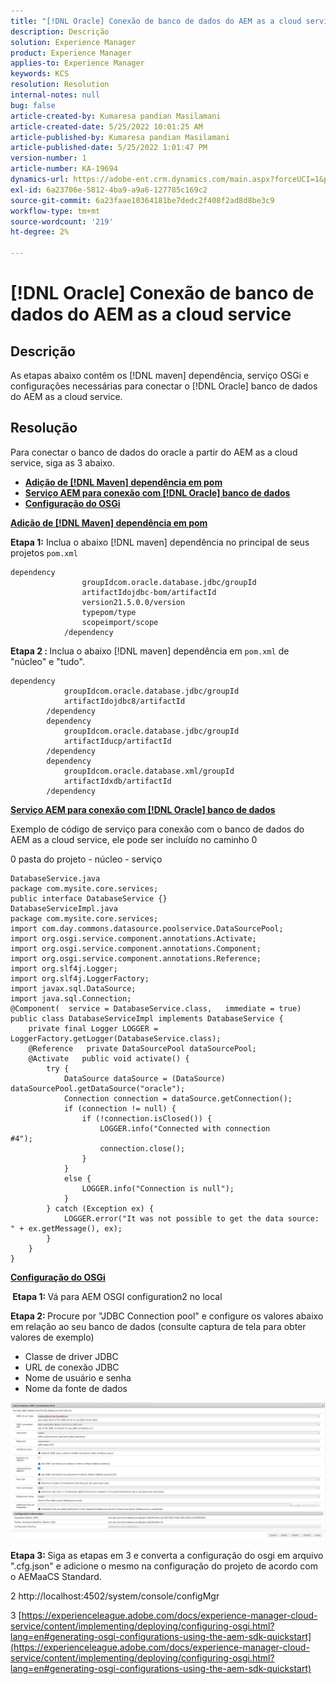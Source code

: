 ```yaml
---
title: "[!DNL Oracle] Conexão de banco de dados do AEM as a cloud service"
description: Descrição
solution: Experience Manager
product: Experience Manager
applies-to: Experience Manager
keywords: KCS
resolution: Resolution
internal-notes: null
bug: false
article-created-by: Kumaresa pandian Masilamani
article-created-date: 5/25/2022 10:01:25 AM
article-published-by: Kumaresa pandian Masilamani
article-published-date: 5/25/2022 1:01:47 PM
version-number: 1
article-number: KA-19694
dynamics-url: https://adobe-ent.crm.dynamics.com/main.aspx?forceUCI=1&pagetype=entityrecord&etn=knowledgearticle&id=69414ca1-11dc-ec11-a7b6-0022480b073d
exl-id: 6a23706e-5812-4ba9-a9a6-127785c169c2
source-git-commit: 6a23faae10364181be7dedc2f408f2ad8d8be3c9
workflow-type: tm+mt
source-wordcount: '219'
ht-degree: 2%

---
```


# [!DNL Oracle] Conexão de banco de dados do AEM as a cloud service

## Descrição


As etapas abaixo contêm os [!DNL maven] dependência, serviço OSGi e configurações necessárias para conectar o [!DNL Oracle] banco de dados do AEM as a cloud service.


## Resolução


Para conectar o banco de dados do oracle a partir do AEM as a cloud service, siga as 3 abaixo.

- <u><b>Adição de [!DNL Maven] dependência em pom</b></u>
- <u><b>Serviço AEM para conexão com [!DNL Oracle] banco de dados</b></u>
- <u><b>Configuração do OSGi</b></u>


<u><b>Adição de [!DNL Maven] dependência em pom</b></u>

<b>Etapa 1:</b> Inclua o abaixo [!DNL maven] dependência no principal de seus projetos `pom.xml`

```
dependency
                groupIdcom.oracle.database.jdbc/groupId
                artifactIdojdbc-bom/artifactId
                version21.5.0.0/version
                typepom/type
                scopeimport/scope
            /dependency
```

<b>Etapa 2 : </b>Inclua o abaixo [!DNL maven] dependência em `pom.xml` de &quot;núcleo&quot; e &quot;tudo&quot;.

```
dependency
            groupIdcom.oracle.database.jdbc/groupId
            artifactIdojdbc8/artifactId
        /dependency
        dependency
            groupIdcom.oracle.database.jdbc/groupId
            artifactIducp/artifactId
        /dependency
        dependency
            groupIdcom.oracle.database.xml/groupId
            artifactIdxdb/artifactId
        /dependency
```

<u><b>Serviço AEM para conexão com [!DNL Oracle] banco de dados</b></u>

Exemplo de código de serviço para conexão com o banco de dados do AEM as a cloud service, ele pode ser incluído no caminho 0

0 pasta do projeto - núcleo - serviço

```
DatabaseService.java
package com.mysite.core.services; 
public interface DatabaseService {}
DatabaseServiceImpl.java
package com.mysite.core.services; 
import com.day.commons.datasource.poolservice.DataSourcePool;
import org.osgi.service.component.annotations.Activate;
import org.osgi.service.component.annotations.Component;
import org.osgi.service.component.annotations.Reference;
import org.slf4j.Logger;
import org.slf4j.LoggerFactory; 
import javax.sql.DataSource;
import java.sql.Connection; 
@Component(  service = DatabaseService.class,   immediate = true) public class DatabaseServiceImpl implements DatabaseService {   
    private final Logger LOGGER = LoggerFactory.getLogger(DatabaseService.class);   
    @Reference   private DataSourcePool dataSourcePool;   
    @Activate   public void activate() {     
        try {      
            DataSource dataSource = (DataSource) dataSourcePool.getDataSource("oracle");      
            Connection connection = dataSource.getConnection();       
            if (connection != null) {        
                if (!connection.isClosed()) {          
                    LOGGER.info("Connected with connection #4");          
                    connection.close();        
                }      
            }      
            else {        
                LOGGER.info("Connection is null");      
            }    
        } catch (Exception ex) {      
            LOGGER.error("It was not possible to get the data source: " + ex.getMessage(), ex);    
        }  
    }
}
```

<u><b>Configuração do OSGi</b></u>

<b> Etapa 1: </b>Vá para AEM OSGI configuration2 no local

<b>Etapa 2: </b>Procure por &quot;JDBC Connection pool&quot; e configure os valores abaixo em relação ao seu banco de dados (consulte captura de tela para obter valores de exemplo)

- Classe de driver JDBC
- URL de conexão JDBC
- Nome de usuário e senha
- Nome da fonte de dados


![](assets/265e1a49-24dc-ec11-a7b6-0022480b073d.png)

<b>Etapa 3: </b>Siga as etapas em 3 e converta a configuração do osgi em arquivo &quot;.cfg.json&quot; e adicione o mesmo na configuração do projeto de acordo com o AEMaaCS Standard.

2 http://localhost:4502/system/console/configMgr

3 [https://experienceleague.adobe.com/docs/experience-manager-cloud-service/content/implementing/deploying/configuring-osgi.html?lang=en#generating-osgi-configurations-using-the-aem-sdk-quickstart](https://experienceleague.adobe.com/docs/experience-manager-cloud-service/content/implementing/deploying/configuring-osgi.html?lang=en#generating-osgi-configurations-using-the-aem-sdk-quickstart)
